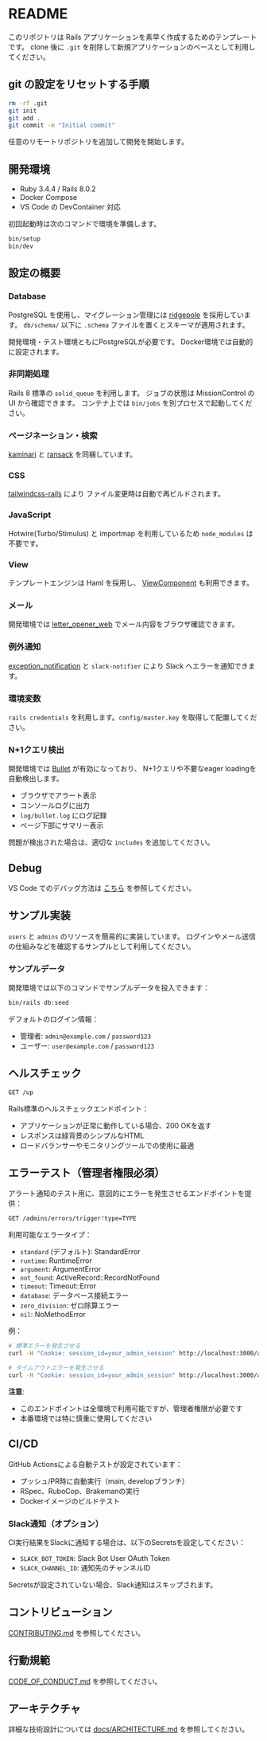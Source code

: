 # README

このリポジトリは Rails アプリケーションを素早く作成するためのテンプレートです。
clone 後に `.git` を削除して新規アプリケーションのベースとして利用してください。

## git の設定をリセットする手順

```bash
rm -rf .git
git init
git add .
git commit -m "Initial commit"
```

任意のリモートリポジトリを追加して開発を開始します。

## 開発環境

- Ruby 3.4.4 / Rails 8.0.2
- Docker Compose
- VS Code の DevContainer 対応

初回起動時は次のコマンドで環境を準備します。

```bash
bin/setup
bin/dev
```

## 設定の概要

### Database

PostgreSQL を使用し、マイグレーション管理には
[ridgepole](https://github.com/ridgepole/ridgepole) を採用しています。
`db/schema/` 以下に `.schema` ファイルを置くとスキーマが適用されます。

開発環境・テスト環境ともにPostgreSQLが必要です。
Docker環境では自動的に設定されます。

### 非同期処理

Rails 8 標準の `solid_queue` を利用します。
ジョブの状態は MissionControl の UI から確認できます。
コンテナ上では `bin/jobs` を別プロセスで起動してください。

### ページネーション・検索

[kaminari](https://github.com/kaminari/kaminari) と
[ransack](https://github.com/activerecord-hackery/ransack) を同梱しています。

### CSS

[tailwindcss-rails](https://github.com/rails/tailwindcss-rails) により
ファイル変更時は自動で再ビルドされます。

### JavaScript

Hotwire(Turbo/Stimulus) と importmap を利用しているため
`node_modules` は不要です。

### View

テンプレートエンジンは Haml を採用し、
[ViewComponent](https://github.com/ViewComponent/view_component) も利用できます。

### メール

開発環境では [letter_opener_web](https://github.com/fgrehm/letter_opener_web)
でメール内容をブラウザ確認できます。

### 例外通知

[exception_notification](https://github.com/smartinez87/exception_notification)
と `slack-notifier` により Slack へエラーを通知できます。

### 環境変数

`rails credentials` を利用します。`config/master.key` を取得して配置してください。

### N+1クエリ検出

開発環境では [Bullet](https://github.com/flyerhzm/bullet) が有効になっており、
N+1クエリや不要なeager loadingを自動検出します。

- ブラウザでアラート表示
- コンソールログに出力
- `log/bullet.log` にログ記録
- ページ下部にサマリー表示

問題が検出された場合は、適切な `includes` を追加してください。

## Debug

VS Code でのデバッグ方法は
[こちら](https://corporate.irori.dev/posts/rails-debug-devcontainer-with-foreman)
を参照してください。

## サンプル実装

`users` と `admins` のリソースを簡易的に実装しています。
ログインやメール送信の仕組みなどを確認するサンプルとして利用してください。

### サンプルデータ

開発環境では以下のコマンドでサンプルデータを投入できます：

```bash
bin/rails db:seed
```

デフォルトのログイン情報：
- 管理者: `admin@example.com` / `password123`
- ユーザー: `user@example.com` / `password123`

## ヘルスチェック

```bash
GET /up
```

Rails標準のヘルスチェックエンドポイント：
- アプリケーションが正常に動作している場合、200 OKを返す
- レスポンスは緑背景のシンプルなHTML
- ロードバランサーやモニタリングツールでの使用に最適

## エラーテスト（管理者権限必須）

アラート通知のテスト用に、意図的にエラーを発生させるエンドポイントを提供：

```bash
GET /admins/errors/trigger?type=TYPE
```

利用可能なエラータイプ：
- `standard` (デフォルト): StandardError
- `runtime`: RuntimeError
- `argument`: ArgumentError
- `not_found`: ActiveRecord::RecordNotFound
- `timeout`: Timeout::Error
- `database`: データベース接続エラー
- `zero_division`: ゼロ除算エラー
- `nil`: NoMethodError

例：
```bash
# 標準エラーを発生させる
curl -H "Cookie: session_id=your_admin_session" http://localhost:3000/admins/errors/trigger

# タイムアウトエラーを発生させる
curl -H "Cookie: session_id=your_admin_session" http://localhost:3000/admins/errors/trigger?type=timeout
```

**注意**: 
- このエンドポイントは全環境で利用可能ですが、管理者権限が必要です
- 本番環境では特に慎重に使用してください

## CI/CD

GitHub Actionsによる自動テストが設定されています：
- プッシュ/PR時に自動実行（main, developブランチ）
- RSpec、RuboCop、Brakemanの実行
- Dockerイメージのビルドテスト

### Slack通知（オプション）

CI実行結果をSlackに通知する場合は、以下のSecretsを設定してください：
- `SLACK_BOT_TOKEN`: Slack Bot User OAuth Token
- `SLACK_CHANNEL_ID`: 通知先のチャンネルID

Secretsが設定されていない場合、Slack通知はスキップされます。

## コントリビューション

[CONTRIBUTING.md](CONTRIBUTING.md) を参照してください。

## 行動規範

[CODE_OF_CONDUCT.md](CODE_OF_CONDUCT.md) を参照してください。

## アーキテクチャ

詳細な技術設計については [docs/ARCHITECTURE.md](docs/ARCHITECTURE.md) を参照してください。
